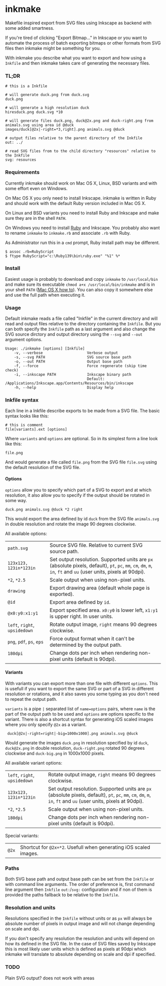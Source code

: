 inkmake
=======

Makefile inspired export from SVG files using Inkscape as backend with some added smartness.

If you're tired of clicking "Export Bitmap…" in Inkscape or you want to automate the process of batch exporting bitmaps or other formats from SVG files then inkmake might be something for you.

With inkmake you describe what you want to export and how using a `Inkfile` and then inkmake takes care of generating the necessary files.

### TL;DR

    # this is a Inkfile

    # will generate duck.png from duck.svg
    duck.png

    # will generate a high resolution duck
    hiresduck.png duck.svg *10

    # will generate files duck.png, duck@2x.png and duck-right.png from animals.svg using area id @duck
    images/duck[@2x|-right=*3,right].png animals.svg @duck

    # output files relative to the parent directory of the Inkfile
    out: ../

    # read SVG files from to the child directory "resources" relative to the Inkfile
    svg: resources
    
### Requirements

Currently inkmake should work on Mac OS X, Linux, BSD variants and with some effort even on Windows.

On Mac OS X you only need to install Inkscape. inkmake is written in Ruby and should work with the default Ruby version included in Mac OS X.

On Linux and BSD variants you need to install Ruby and Inkscape and make sure they are in the shell `PATH`.

On Windows you need to install [Ruby](http://rubyinstaller.org) and Inkscape. You probably also want to rename `inkmake` to `inkmake.rb` and associate `.rb` with Ruby.

As Administrator run this in a `cmd` prompt, Ruby install path may be different.

    $ assoc .rb=RubyScript
    $ ftype RubyScript="c:\Ruby139\bin\ruby.exe" "%1" %*

### Install

Easiest usage is probably to download and copy `inkmake` to `/usr/local/bin` and make sure its executable `chmod a+x /usr/local/bin/inkmake` and is in your shell `PATH` ([Mac OS X how to](http://serverfault.com/questions/16355/how-to-set-global-path-on-os-x/277034#277034)). You can also copy it somewhere else and use the full path when executing it.

### Usage

Default inkmake reads a file called "Inkfile" in the current directory and will read and output files relative to the directory containing the `Inkfile`. But you can both specify the `Inkfile` path as a last argument and also change the SVG source dirctory and output directory using the `--svg` and `--out` argument options.


	Usage: ./inkmake [options] [Inkfile]
	    -v, --verbose                    Verbose output
	    -s, --svg PATH                   SVG source base path
	    -o, --out PATH                   Output base path
	    -f, --force                      Force regenerate (skip time check)
	    -i, --inkscape PATH              Inkscape binary path
	                                     Default: /Applications/Inkscape.app/Contents/Resources/bin/inkscape
	    -h, --help                       Display help

### Inkfile syntax

Each line in a Inkfile describe exports to be made from a SVG file. The basic syntax looks like this:

    # this is comment
    file[variants].ext [options]

Where `variants` and `options` are optional. So in its simplest form a line look like this:

    file.png

And would generate a file called `file.png` from the SVG file `file.svg` using the default resolution of the SVG file.

#### Options

`options` allow you to specify which part of a SVG to export and at which resolution, it also allow you to specify if the output should be rotated in some way.

    duck.png animals.svg @duck *2 right

This would export the area defined by id `duck` from the SVG file `animals.svg` in double resolution and rotate the image 90 degrees clockwise.

All available options:

<table>
	<tr>
		<td><code>path.svg</code></td>
		<td>Source SVG file. Relative to current SVG source path.</td>
	</tr>
	<tr>
		<td><code>123x123, 123in*123in</code></td>
		<td>Set output resolution. Supported units are
			<code>px</code> (absolute pixels, default), 
			<code>pt</code>, 
 			<code>pc</code>, 
 		   	<code>mm</code>, 
 		   	<code>cm</code>, 
 		   	<code>dm</code>, 
 		   	<code>m</code>, 
 		   	<code>in</code>, 
 		   	<code>ft</code> and 
 		   	<code>uu</code> (user units, pixels at 90dpi).
		</td>
	</tr>
	<tr>
		<td><code>*2</code>, <code>*2.5</code></td>
		<td>Scale output when using non-pixel units.</td>
	</tr>
	<tr>
		<td><code>drawing</code></td>
		<td>Export drawing area (default whole page is exported).</td>
	</tr>
	<tr>
		<td><code>@id</code></td>
		<td>Export area defined by <code>id</code>.</td>
	</tr>
	<tr>
		<td><code>@x0:y0:x1:y1</code></td>
		<td>Export specified area. <code>x0:y0</code> is lower left, <code>x1:y1</code> is upper right. In user units.</td>
	</tr>
	<tr>
		<td><code>left</code>, <code>right</code>, <code>upsidedown</code></td>
		<td>Rotate output image, <code>right</code> means 90 degrees clockwise.</td>
	</tr>
	<tr>
		<td><code>png</code>, <code>pdf</code>, <code>ps</code>, <code>eps</code></td>
		<td>Force output format when it can't be determined by the output path.</td>
	</tr>
	<tr>
		<td><code>180dpi</code</td>
		<td>Change dots per inch when rendering non-pixel units (default is 90dpi).</td>
	</tr>
</table>


#### Variants

With variants you can export more than one file with different `options`. This is usefull if you want to export the same SVG or part of a SVG in different resolution or rotations, and it also saves you some typing as you don't need to repeat the output path.

`variants` is a pipe `|` separated list of `name=options` pairs, where `name` is the part of the output path to be used and `options` are options specific to the variant. There is also a shortcut syntax for generating iOS scaled images where you only specify `@2x` as a variant.

     duck[@2x|-right=right|-big=1000x1000].png animals.svg @duck

Would generate the images `duck.png` in resolution specified by id `duck`, `duck@2x.png` in double resolution, `duck-right.png` rotated 90 degrees clockwise and `duck-big.png` in 1000x1000 pixels.

All available variant options:

<table>
	<tr>
		<td><code>left</code>, <code>right</code>, <code>upsidedown</code></td>
		<td>Rotate output image, <code>right</code> means 90 degrees clockwise.</td>
	</tr>
	<tr>
		<td><code>123x123, 123in*123in</code></td>
		<td>Set output resolution. Supported units are
			<code>px</code> (absolute pixels, default), 
			<code>pt</code>, 
 			<code>pc</code>, 
 		   	<code>mm</code>, 
 		   	<code>cm</code>, 
 		   	<code>dm</code>, 
 		   	<code>m</code>, 
 		   	<code>in</code>, 
 		   	<code>ft</code> and 
 		   	<code>uu</code> (user units, pixels at 90dpi).
		</td>
	</tr>
	<tr>
		<td><code>*2</code>, <code>*2.5</code></td>
		<td>Scale output when using non-pixel units.</td>
	</tr>
	<tr>
		<td><code>180dpi</code</td>
		<td>Change dots per inch when rendering non-pixel units (default is 90dpi).</td>
	</tr>
</table>

Special variants:

<table>
	<tr>
		<td><code>@2x</code></td>
		<td>Shortcut for <code>@2x=*2</code>. Usefull when generating iOS scaled images.</td>
	</tr>
</table>

### Paths

Both SVG base path and output base path can be set from the `Inkfile` or with command line arguments. The order of preference is, first command line argument then `Inkfile` `out:`/`svg:` configuration and if non of them is provided the paths fallback to be relative to the `Inkfile`.

### Resolution and units

Resolutions specified in the `Inkfile` without units or as `px` will always be absolute number of pixels in output image and will not change depending on scale and dpi.

If you don't specify any resolution the resolution and units will depend on how its defined in the SVG file. In the case of SVG files saved by Inkscape this is most likely user units which is defined as pixels at 90dpi which inkmake will translate to absolute depending on scale and dpi if specified.

### TODO

 Plain SVG output? does not work with areas
